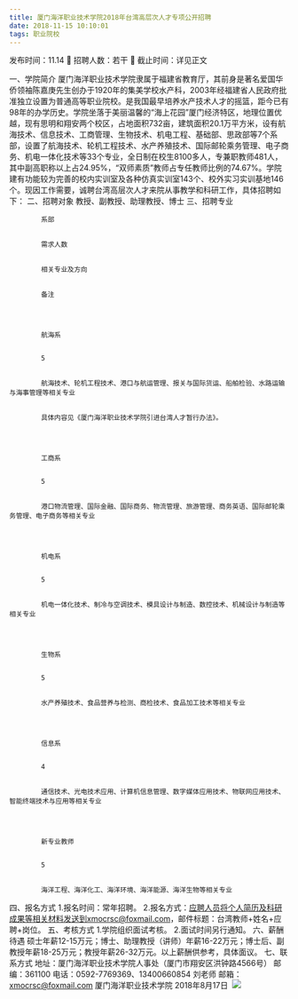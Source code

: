 ```yaml
---
title: 厦门海洋职业技术学院2018年台湾高层次人才专项公开招聘
date: 2018-11-15 10:10:01
tags: 职业院校
---
```

发布时间：11.14   🌟   招聘人数：若干   🌈   截止时间：详见正文
<!-- more -->
一、学院简介
厦门海洋职业技术学院隶属于福建省教育厅，其前身是著名爱国华侨领袖陈嘉庚先生创办于1920年的集美学校水产科，2003年经福建省人民政府批准独立设置为普通高等职业院校。是我国最早培养水产技术人才的摇篮，距今已有98年的办学历史。学院坐落于美丽温馨的“海上花园”厦门经济特区，地理位置优越，现有思明和翔安两个校区，占地面积732亩，建筑面积20.1万平方米，设有航海技术、信息技术、工商管理、生物技术、机电工程、基础部、思政部等7个系部，设置了航海技术、轮机工程技术、水产养殖技术、国际邮轮乘务管理、电子商务、机电一体化技术等33个专业，全日制在校生8100多人，专兼职教师481人，其中副高职称以上占24.95%，“双师素质”教师占专任教师比例的74.67%。学院建有功能较为完善的校内实训室及各种仿真实训室143个、校外实习实训基地146个。现因工作需要，诚聘台湾高层次人才来院从事教学和科研工作，具体招聘如下：
二、招聘对象
教授、副教授、助理教授、博士
三、招聘专业

    
        
            
            系部
            
            
            需求人数
            
            
            相关专业及方向
            
            
            备注
            
        
        
            
            航海系
            
            
            5
            
            
            航海技术、轮机工程技术、港口与航运管理、报关与国际货运、船舶检验、水路运输与海事管理等相关专业
            
            
            具体内容见《厦门海洋职业技术学院引进台湾人才暂行办法》。
            
        
        
            
            工商系
            
            
            5
            
            
            港口物流管理、国际金融、国际商务、物流管理、旅游管理、商务英语、国际邮轮乘务管理、电子商务等相关专业
            
        
        
            
            机电系
            
            
            5
            
            
            机电一体化技术、制冷与空调技术、模具设计与制造、数控技术、机械设计与制造等相关专业
            
        
        
            
            生物系
            
            
            5
            
            
            水产养殖技术、食品营养与检测、商检技术、食品加工技术等相关专业
            
        
        
            
            信息系
            
            
            4
            
            
            通信技术、光电技术应用、计算机信息管理、数字媒体应用技术、物联网应用技术、智能终端技术与应用等相关专业
            
        
        
            
            新专业教师
            
            
            5
            
            
            海洋工程、海洋化工、海洋环境、海洋能源、海洋生物等相关专业
            
        
    

四、报名方式
1.报名时间：常年招聘。
2.报名方式：应聘人员将个人简历及科研成果等相关材料发送到xmocrsc@foxmail.com，邮件标题：台湾教师+姓名+应聘+岗位。
五、考核方式
1.学院组织面试考核。
2.面试时间另行通知。
六、薪酬待遇
硕士年薪12-15万元；博士、助理教授（讲师）年薪16-22万元；博士后、副教授年薪18-25万元；教授年薪26-32万元。以上薪酬供参考，具体面议。
七、联系方式
地址：厦门海洋职业技术学院人事处（厦门市翔安区洪钟路4566号）
邮编：361100
电话：0592-7769369、13400660854 刘老师
邮箱：xmocrsc@foxmail.com
厦门海洋职业技术学院
2018年8月17日
 ![](https://cdn.weiweiblog.cn/20181015134814.png)